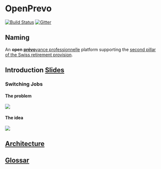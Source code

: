 # OpenPrevo

[![Build Status](https://travis-ci.org/open-prevo/openprevo.svg?branch=master)](https://travis-ci.org/open-prevo/openprevo)
[![Gitter](https://img.shields.io/gitter/room/open-prevo/Lobby.svg)](https://gitter.im/open-prevo/Lobby)

## Naming

An **open** [**prévo**yance professionnelle](https://www.bsv.admin.ch/bsv/en/home/social-insurance/bv/grundlagen-und-gesetze/grundlagen/sinn-und-zweck.html) platform supporting the [second pillar of the Swiss retirement provision](https://www.ch.ch/en/manage-retirement-provision/).

## Introduction [Slides](https://gitpitch.com/open-prevo/slides/intro)

### Switching Jobs
#### The problem

<img src="http://yuml.me/diagram/plain/activity/(start)->(new job),(new job)->|a|,|a|->(notify old employer)->(notify old VE)->(contact person),|a|->(notify new employer)->(notify new VE)->(contact person)->(notify old VE)-><c>[is valid]->(send money and document)->(end),<c>[invalid]->(notify old VE)"/>

#### The idea

<img src="http://yuml.me/diagram/plain/activity/(start)->(new job),(new job)->|a|,|a|->(notify old employer)->(notify old VE)->(use OpenPrevo),|a|->(notify new employer)->(notify new VE)->(use OpenPrevo)-><c>[new VE found]->(notify VEs, send money and document)->(end),<c>[no result]->(notify old VE)"/>

## [Architecture](doc/arc42/src/03_system_scope_and_context.adoc)

## [Glossar](doc/glossar.md)
